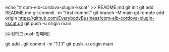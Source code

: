 
echo "# com-elb-cordova-plugin-kscat" >> README.md
git init
git add README.md
git commit -m "first commit"
git branch -M main
git remote add origin https://github.com/EverybodyBusiness/com-elb-cordova-plugin-kscat.git
git push -u origin main


[수정하고 push 할때에]

git add .
git commit -m "1.1.1"
git push -u origin main
